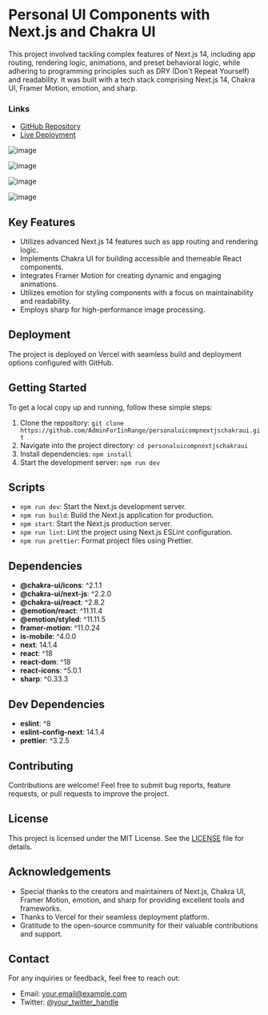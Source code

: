 # Personal UI Components with Next.js and Chakra UI

This project involved tackling complex features of Next.js 14, including app routing, rendering logic, animations, and preset behavioral logic, while adhering to programming principles such as DRY (Don't Repeat Yourself) and readability. It was built with a tech stack comprising Next.js 14, Chakra UI, Framer Motion, emotion, and sharp.


### Links

- [GitHub Repository](https://github.com/AdminForIinRange/personaluicompnextjschakraui/)
- [Live Deployment](https://grape-adminforiinranges-projects.vercel.app/)


![image](https://github.com/AdminForIinRange/personaluicompnextjschakraui/assets/91888685/7d74c908-c0b8-4294-a31f-fc68c23a086c)

![image](https://github.com/AdminForIinRange/personaluicompnextjschakraui/assets/91888685/72b31beb-e467-4b61-b6fc-25c34e8330cc)

![image](https://github.com/AdminForIinRange/personaluicompnextjschakraui/assets/91888685/736a066c-b32a-403a-8bce-8dabbc54b27d)

![image](https://github.com/AdminForIinRange/personaluicompnextjschakraui/assets/91888685/61065069-ea1b-4071-8ae6-7db5a29fcca3)


## Key Features

- Utilizes advanced Next.js 14 features such as app routing and rendering logic.
- Implements Chakra UI for building accessible and themeable React components.
- Integrates Framer Motion for creating dynamic and engaging animations.
- Utilizes emotion for styling components with a focus on maintainability and readability.
- Employs sharp for high-performance image processing.

## Deployment

The project is deployed on Vercel with seamless build and deployment options configured with GitHub.

## Getting Started

To get a local copy up and running, follow these simple steps:

1. Clone the repository: `git clone https://github.com/AdminForIinRange/personaluicompnextjschakraui.git`
2. Navigate into the project directory: `cd personaluicompnextjschakraui`
3. Install dependencies: `npm install`
4. Start the development server: `npm run dev`

## Scripts

- `npm run dev`: Start the Next.js development server.
- `npm run build`: Build the Next.js application for production.
- `npm start`: Start the Next.js production server.
- `npm run lint`: Lint the project using Next.js ESLint configuration.
- `npm run prettier`: Format project files using Prettier.

## Dependencies

- **@chakra-ui/icons**: ^2.1.1
- **@chakra-ui/next-js**: ^2.2.0
- **@chakra-ui/react**: ^2.8.2
- **@emotion/react**: ^11.11.4
- **@emotion/styled**: ^11.11.5
- **framer-motion**: ^11.0.24
- **is-mobile**: ^4.0.0
- **next**: 14.1.4
- **react**: ^18
- **react-dom**: ^18
- **react-icons**: ^5.0.1
- **sharp**: ^0.33.3

## Dev Dependencies

- **eslint**: ^8
- **eslint-config-next**: 14.1.4
- **prettier**: ^3.2.5

## Contributing

Contributions are welcome! Feel free to submit bug reports, feature requests, or pull requests to improve the project.

## License

This project is licensed under the MIT License. See the [LICENSE](LICENSE) file for details.

## Acknowledgements

- Special thanks to the creators and maintainers of Next.js, Chakra UI, Framer Motion, emotion, and sharp for providing excellent tools and frameworks.
- Thanks to Vercel for their seamless deployment platform.
- Gratitude to the open-source community for their valuable contributions and support.

## Contact

For any inquiries or feedback, feel free to reach out:

- Email: your.email@example.com
- Twitter: [@your_twitter_handle](https://twitter.com/your_twitter_handle)

